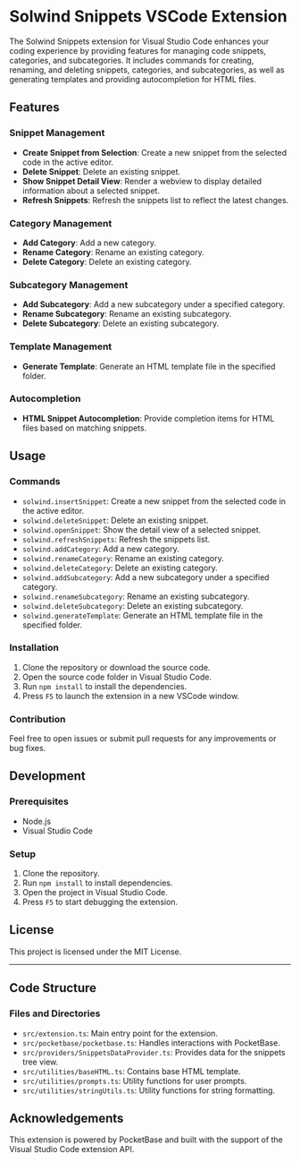 # Solwind Snippets VSCode Extension

The Solwind Snippets extension for Visual Studio Code enhances your coding experience by providing features for managing code snippets, categories, and subcategories. It includes commands for creating, renaming, and deleting snippets, categories, and subcategories, as well as generating templates and providing autocompletion for HTML files.

## Features

### Snippet Management

- **Create Snippet from Selection**: Create a new snippet from the selected code in the active editor.
- **Delete Snippet**: Delete an existing snippet.
- **Show Snippet Detail View**: Render a webview to display detailed information about a selected snippet.
- **Refresh Snippets**: Refresh the snippets list to reflect the latest changes.

### Category Management

- **Add Category**: Add a new category.
- **Rename Category**: Rename an existing category.
- **Delete Category**: Delete an existing category.

### Subcategory Management

- **Add Subcategory**: Add a new subcategory under a specified category.
- **Rename Subcategory**: Rename an existing subcategory.
- **Delete Subcategory**: Delete an existing subcategory.

### Template Management

- **Generate Template**: Generate an HTML template file in the specified folder.

### Autocompletion

- **HTML Snippet Autocompletion**: Provide completion items for HTML files based on matching snippets.

## Usage

### Commands

- `solwind.insertSnippet`: Create a new snippet from the selected code in the active editor.
- `solwind.deleteSnippet`: Delete an existing snippet.
- `solwind.openSnippet`: Show the detail view of a selected snippet.
- `solwind.refreshSnippets`: Refresh the snippets list.
- `solwind.addCategory`: Add a new category.
- `solwind.renameCategory`: Rename an existing category.
- `solwind.deleteCategory`: Delete an existing category.
- `solwind.addSubcategory`: Add a new subcategory under a specified category.
- `solwind.renameSubcategory`: Rename an existing subcategory.
- `solwind.deleteSubcategory`: Delete an existing subcategory.
- `solwind.generateTemplate`: Generate an HTML template file in the specified folder.

### Installation

1. Clone the repository or download the source code.
2. Open the source code folder in Visual Studio Code.
3. Run `npm install` to install the dependencies.
4. Press `F5` to launch the extension in a new VSCode window.

### Contribution

Feel free to open issues or submit pull requests for any improvements or bug fixes.

## Development

### Prerequisites

- Node.js
- Visual Studio Code

### Setup

1. Clone the repository.
2. Run `npm install` to install dependencies.
3. Open the project in Visual Studio Code.
4. Press `F5` to start debugging the extension.

## License

This project is licensed under the MIT License.

---

## Code Structure

### Files and Directories

- `src/extension.ts`: Main entry point for the extension.
- `src/pocketbase/pocketbase.ts`: Handles interactions with PocketBase.
- `src/providers/SnippetsDataProvider.ts`: Provides data for the snippets tree view.
- `src/utilities/baseHTML.ts`: Contains base HTML template.
- `src/utilities/prompts.ts`: Utility functions for user prompts.
- `src/utilities/stringUtils.ts`: Utility functions for string formatting.

## Acknowledgements

This extension is powered by PocketBase and built with the support of the Visual Studio Code extension API.

